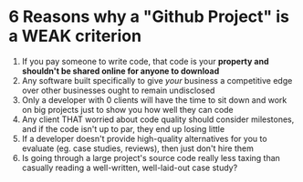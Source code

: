 # 6 Reasons why a "Github Project" is a WEAK criterion

1. If you pay someone to write code, that code is your **property and shouldn't be shared online for anyone to download**
2. Any software built specifically to give *your* business a competitive edge over other businesses ought to remain undisclosed
3. Only a developer with 0 clients will have the time to sit down and work on big projects just to show you how well they can code
4. Any client THAT worried about code quality should consider milestones, and if the code isn't up to par, they end up losing little
5. If a developer doesn't provide high-quality alternatives for you to evaluate (eg. case studies, reviews), then just don't hire them
6. Is going through a large project's source code really less taxing than casually reading a well-written, well-laid-out case study?
